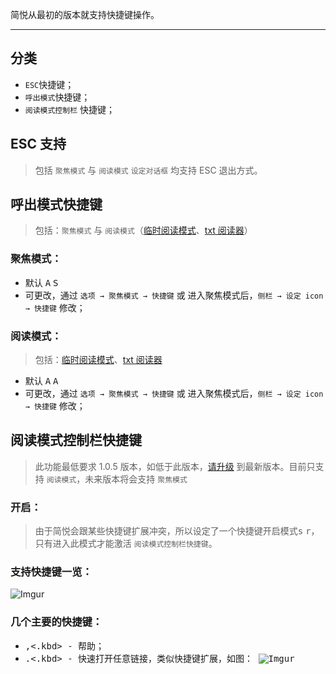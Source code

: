 简悦从最初的版本就支持快捷键操作。

***

分类
---
- `ESC`快捷键；
- `呼出模式`快捷键；
- `阅读模式控制栏` 快捷键；

ESC 支持
---
> 包括 `聚焦模式` 与 `阅读模式` `设定对话框` 均支持 ESC 退出方式。

呼出模式快捷键
---
> 包括：`聚焦模式` 与 `阅读模式`（[临时阅读模式](https://github.com/Kenshin/simpread/wiki/%E4%B8%B4%E6%97%B6%E9%98%85%E8%AF%BB%E6%A8%A1%E5%BC%8F)、[txt 阅读器](https://github.com/Kenshin/simpread/wiki/txt-%E9%98%85%E8%AF%BB%E5%99%A8)）

### 聚焦模式：
- 默认 <kbd>A</kbd> <kbd>S</kbd>
- 可更改，通过 `选项 → 聚焦模式 → 快捷键` 或 进入聚焦模式后，`侧栏 → 设定 icon → 快捷键` 修改；

### 阅读模式：
> 包括：[临时阅读模式](https://github.com/Kenshin/simpread/wiki/%E4%B8%B4%E6%97%B6%E9%98%85%E8%AF%BB%E6%A8%A1%E5%BC%8F)、[txt 阅读器](https://github.com/Kenshin/simpread/wiki/txt-%E9%98%85%E8%AF%BB%E5%99%A8)
- 默认 <kbd>A</kbd> <kbd>A</kbd>
- 可更改，通过 `选项 → 聚焦模式 → 快捷键` 或 进入聚焦模式后，`侧栏 → 设定 icon → 快捷键` 修改；

阅读模式控制栏快捷键
---
> 此功能最低要求 1.0.5 版本，如低于此版本，[请升级](http://ksria.com/simpread/) 到最新版本。目前只支持 `阅读模式`，未来版本将会支持 `聚焦模式`

### 开启：
> 由于简悦会跟某些快捷键扩展冲突，所以设定了一个快捷键开启模式<kbd>s</kbd> <kbd>r</kbd>，只有进入此模式才能激活 `阅读模式控制栏快捷键`。

### 支持快捷键一览：
![Imgur](https://i.imgur.com/Eb8MzuJ.png)

### 几个主要的快捷键：
- <kbd>,<.kbd> - 帮助；
- <kbd>.<.kbd> - 快速打开任意链接，类似快捷键扩展，如图：
  ![Imgur](https://i.imgur.com/gYuukIN.gif)